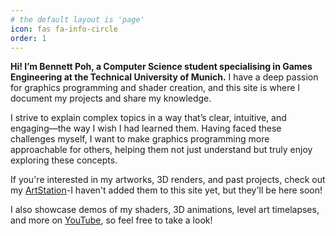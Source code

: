 ```yaml
---
# the default layout is 'page'
icon: fas fa-info-circle
order: 1
---
```


**Hi! I’m Bennett Poh, a Computer Science student specialising in Games Engineering at the Technical University of Munich.** I have a deep passion for graphics programming and shader creation, and this site is where I document my projects and share my knowledge.

I strive to explain complex topics in a way that’s clear, intuitive, and engaging—the way I wish I had learned them. Having faced these challenges myself, I want to make graphics programming more approachable for others, helping them not just understand but truly enjoy exploring these concepts.

If you're interested in my artworks, 3D renders, and past projects, check out my [ArtStation](https://www.artstation.com/bentobaux)-I haven't added them to this site yet, but they'll be here soon!

I also showcase demos of my shaders, 3D animations, level art timelapses, and more on [YouTube](https://www.youtube.com/@bentobaux), so feel free to take a look!
